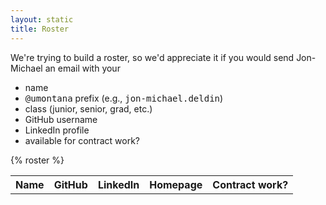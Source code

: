 ```yaml
---
layout: static
title: Roster
---
```


We're trying to build a roster, so we'd appreciate it if you would send
Jon-Michael an email with your

- name
- <tt>@umontana</tt> prefix (e.g., <tt>jon-michael.deldin</tt>)
- class (junior, senior, grad, etc.)
- GitHub username
- LinkedIn profile
- available for contract work?

<table>
  <tr>
    <th>
      Name
    </th>
    <th>
      GitHub
    </th>
    <th>
      LinkedIn
    </th>
    <th>
      Homepage
    </th>
    <th>
      Contract work?
    </th>
  </tr>
  {% roster %}
</table>
